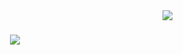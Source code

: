 <img align="right" src="https://visitor-badge.laobi.icu/badge?page_id=rzmsq.rzmsq">

<h1 align="center">
  <a href="https://git.io/typing-svg">
    <img src="https://readme-typing-svg.herokuapp.com/?lines=Hello,+There!+👋;This+is+rzmsq....;Nice+to+meet+you!&center=true&size=30">
  </a>
</h1>
